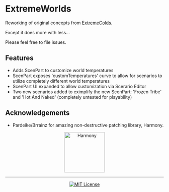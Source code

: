 # ExtremeWorlds

Reworking of original concepts from [ExtremeColds](https://github.com/AaronCRobinson/ExtremeColds).

Except it does more with less...

Please feel free to file issues.

## Features
- Adds ScenPart to customize world temperatures
- ScenPart exposes 'customTemperatures' curve to allow for scenarios to utilize completely different world temperatures
- ScenPart UI expanded to allow customization via Scerario Editor
- Two new scenarios added to eximplify the new ScenPart: 'Frozen Tribe' and 'Hot And Naked' (completely untested for playability)

## Acknowledgements
- Pardeike/Brrainz for amazing non-destructive patching library, Harmony.

<p align="center">
  <a href="https://github.com/pardeike/Harmony">
    <img src="https://raw.githubusercontent.com/pardeike/Harmony/master/HarmonyLogo.png" alt="Harmony" width="128" />
  </a>
</p>

<hr>

<p align="center">
  <a href="./LICENSE">
    <img src="https://img.shields.io/badge/license-MIT-lightgray.svg?style=flat" alt="MIT License" />
  </a>
</p>
